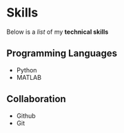 # Skills

Below is a _list_ of my **technical skills**

## Programming Languages
- Python
- MATLAB

## Collaboration
- Github
- Git
